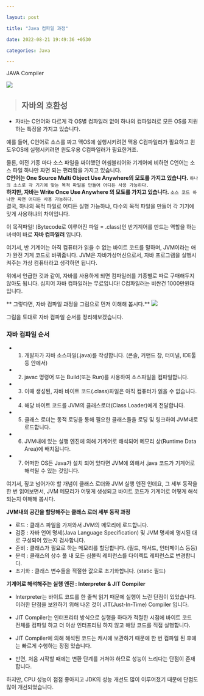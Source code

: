 ```yaml
---

layout: post

title: "Java 컴파일 과정"

date: 2022-08-21 19:49:36 +0530

categories: Java

---
```

JAVA Compiler


![](https://velog.velcdn.com/images/funnykyeon/post/1eee9ce5-01eb-42c9-a6e0-ffac022970bd/image.png)


> ## 자바의 호환성

 - 자바는 C언어와 다르게 각 OS별 컴파일러 없이 하나의 컴파일러로 모든 OS를 지원하는 특징을 가지고 있습니다.

 예를 들어, C언어로 소스를 짜고 맥OS에 실행시키려면 맥용 C컴파일러가 필요하고 윈도우OS에 실행시키려면 윈도우용 C컴파일러가 필요한거죠.

 물론, 이전 기종 마다 소스 파일을 짜야했던 어셈블리어와 기계어에 비하면 C언어는 소스 파일 하나만 짜면 되는 편리함을 가지고 있습니다.
<br>
 **C언어는 One Source Multi Object Use Anywhere의 모토를 가지고 있습니다.** 
   ```하나의 소스로 각 기기에 맞는 목적 파일을 만들어 어디든 사용 가능하다.```
 <br>
 **하지만, 자바는 Write Once Use Anywhere 의 모토를 가지고 있습니다.**
```소스 코드 하나만 짜면 어디든 사용 가능하다.```
<br>
 결국, 하나의 목적 파일로 어디든 실행 가능하냐, 다수의 목적 파일을 만들어 각 기기에 맞게 사용하냐의 차이입니다.
 
 이 목적파일! (Bytecode로 이루어진 파일 = .class)인 반기계어를 만드는 역할을 하는 녀석이 바로 **자바 컴파일러** 입니다.
 
 여기서, 반 기계어는 아직 컴퓨터가 읽을 수 없는 바이트 코드를 말하며, JVM이라는 애가 완전 기계 코드로 바꿔줍니다. JVM은 자바가상머신으로서, 자바 프로그램을 실행시켜주는 가상 컴퓨터라고 생각하면 됩니다.

 위에서 언급한 것과 같이,
자바를 사용하게 되면 컴파일러를 기종별로 따로 구매해두지 않아도 됩니다.
심지어 자바 컴파일러는 무료입니다!
C컴파일러는 비싼건 1000만원대입니다.

 ** 그렇다면, 자바 컴파일 과정을 그림으로 먼저 이해해 봅시다.**
![](https://velog.velcdn.com/images/funnykyeon/post/de96284c-7f79-4cd2-8295-a5145a6faf16/image.png)

 그림을 토대로 자바 컴파일 순서를 정리해보겠습니다.

 ### 자바 컴파일 순서
- 1) 개발자가 자바 소스파일(.java)를 작성합니다. (콘솔, 커맨드 창, 터미널, IDE툴 등 안에서)
- 2) javac 명령어 또는 Build(또는 Run)를 사용하여 소스파일을 컴파일합니다.
- 3) 이때 생성된, 자바 바이트 코드(.class)파일은 아직 컴퓨터가 읽을 수 없습니다.
- 4) 해당 바이트 코드를 JVM의 클래스로더(Class Loader)에게 전달합니다.
- 5) 클래스 로더는 동적 로딩을 통해 필요한 클래스들을 로딩 및 링크하여 JVM내로 로드합니다.
- 6) JVM내에 있는 실행 엔진에 의해 기계어로 해석되어 메모리 상(Runtime Data Area)에 배치됩니다.
- 7) 어떠한 OS든 Java가 설치 되어 있다면 JVM에 의해서 .java 코드가 기계어로 해석될 수 있는 것입니다.

 여기서, 짚고 넘어가야 할 개념이 클래스 로더와 JVM 실행 엔진 인데요,
그 세부 동작을 한 번 읽어보면서,
JVM 메모리가 어떻게 생성되고 바이트 코드가 기계어로 어떻게 해석되는지 이해해 봅시다.

 

**JVM내의 공간을 할당해주는 클래스 로더 세부 동작 과정**

- 로드 : 클래스 파일을 가져와서 JVM의 메모리에 로드합니다.
- 검증 : 자바 언어 명세(Java Language Specification) 및 JVM 명세에 명시된 대로 구성되어 있는지 검사합니다.
- 준비 : 클래스가 필요로 하는 메모리를 할당합니다. (필드, 메서드, 인터페이스 등등)
- 분석 : 클래스의 상수 풀 내 모든 심볼릭 레퍼런스를 다이렉트 레퍼런스로 변경합니다.
- 초기화 : 클래스 변수들을 적절한 값으로 초기화합니다. (static 필드)

**기계어로 해석해주는 실행 엔진 : Interpreter & JIT Compiler**

- Interpreter는 바이트 코드를 한 줄씩 읽기 때문에 실행이 느린 단점이 있었습니다.
이러한 단점을 보완하기 위해 나온 것이 JIT(Just-In-Time) Compiler 입니다.
 
- JIT Compiler는 인터프리터 방식으로 실행을 하다가
적절한 시점에 바이트 코드 전체를 컴파일 하고 더 이상 인터프리팅 하지 않고 해당 코드를 직접 실행합니다.

- JIT Compiler에 의해 해석된 코드는 캐시에 보관하기 때문에
한 번 컴파일 된 후에는 빠르게 수행하는 장점 있습니다.

- 반면, 처음 시작할 때에는 변환 단계를 거쳐야 하므로 성능이 느리다는 단점이 존재합니다.
 
 하지만, CPU 성능이 점점 좋아지고 JDK의 성능 개선도 많이 이루어졌기 때문에 단점도 많이 개선되었습니다.
